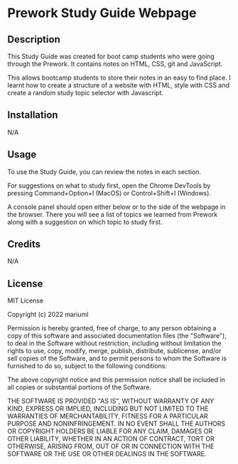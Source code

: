 # Prework Study Guide Webpage 

## Description

This Study Guide was created for boot camp students who were going through the Prework. It contains notes on HTML, CSS, git and JavaScript.

This allows bootcamp students to store their notes in an easy to find place. I learnt how to create a structure of a website with HTML, style with CSS and create a random study topic selector with Javascript. 

## Installation
N/A
## Usage
To use the Study Guide, you can review the notes in each section.

For suggestions on what to study first, open the Chrome DevTools by pressing Command+Option+I (MacOS) or Control+Shift+I (Windows).

A console panel should open either below or to the side of the webpage in the browser. There you will see a list of topics we learned from Prework along with a suggestion on which topic to study first. 


## Credits

N/A

## License

MIT License

Copyright (c) 2022 mariuml

Permission is hereby granted, free of charge, to any person obtaining a copy
of this software and associated documentation files (the "Software"), to deal
in the Software without restriction, including without limitation the rights
to use, copy, modify, merge, publish, distribute, sublicense, and/or sell
copies of the Software, and to permit persons to whom the Software is
furnished to do so, subject to the following conditions:

The above copyright notice and this permission notice shall be included in all
copies or substantial portions of the Software.

THE SOFTWARE IS PROVIDED "AS IS", WITHOUT WARRANTY OF ANY KIND, EXPRESS OR
IMPLIED, INCLUDING BUT NOT LIMITED TO THE WARRANTIES OF MERCHANTABILITY,
FITNESS FOR A PARTICULAR PURPOSE AND NONINFRINGEMENT. IN NO EVENT SHALL THE
AUTHORS OR COPYRIGHT HOLDERS BE LIABLE FOR ANY CLAIM, DAMAGES OR OTHER
LIABILITY, WHETHER IN AN ACTION OF CONTRACT, TORT OR OTHERWISE, ARISING FROM,
OUT OF OR IN CONNECTION WITH THE SOFTWARE OR THE USE OR OTHER DEALINGS IN THE
SOFTWARE.


